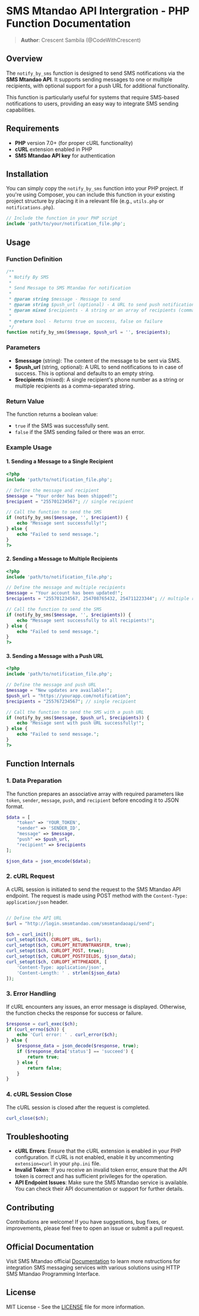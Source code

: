 # **SMS Mtandao API Intergration - PHP Function Documentation**

> **Author**: Crescent Sambila (@CodeWithCrescent)

## Overview

The `notify_by_sms` function is designed to send SMS notifications via the **SMS Mtandao API**. It supports sending messages to one or multiple recipients, with optional support for a push URL for additional functionality. 

This function is particularly useful for systems that require SMS-based notifications to users, providing an easy way to integrate SMS sending capabilities.

## Requirements

- **PHP** version 7.0+ (for proper cURL functionality)
- **cURL** extension enabled in PHP
- **SMS Mtandao API key** for authentication

## Installation

You can simply copy the `notify_by_sms` function into your PHP project. If you're using Composer, you can include this function in your existing project structure by placing it in a relevant file (e.g., `utils.php` or `notifications.php`).

```php
// Include the function in your PHP script
include 'path/to/your/notification_file.php';
```

## Usage

### Function Definition

```php
/**
 * Notify By SMS
 *
 * Send Message to SMS Mtandao for notification
 *
 * @param string $message - Message to send
 * @param string $push_url (optional) - A URL to send push notifications (default: '')
 * @param mixed $recipients - A string or an array of recipients (comma-separated if multiple)
 *
 * @return bool - Returns true on success, false on failure
 */
function notify_by_sms($message, $push_url = '', $recipients);
```

### Parameters

- **$message** (string): The content of the message to be sent via SMS.
- **$push_url** (string, optional): A URL to send notifications to in case of success. This is optional and defaults to an empty string.
- **$recipients** (mixed): A single recipient's phone number as a string or multiple recipients as a comma-separated string. 

### Return Value

The function returns a boolean value:
- `true` if the SMS was successfully sent.
- `false` if the SMS sending failed or there was an error.

### Example Usage

#### 1. Sending a Message to a Single Recipient

```php
<?php
include 'path/to/notification_file.php';

// Define the message and recipient
$message = "Your order has been shipped!";
$recipient = "255701234567"; // single recipient

// Call the function to send the SMS
if (notify_by_sms($message, '', $recipient)) {
    echo "Message sent successfully!";
} else {
    echo "Failed to send message.";
}
?>
```

#### 2. Sending a Message to Multiple Recipients

```php
<?php
include 'path/to/notification_file.php';

// Define the message and multiple recipients
$message = "Your account has been updated!";
$recipients = "255701234567, 254708765432, 254711223344"; // multiple recipients

// Call the function to send the SMS
if (notify_by_sms($message, '', $recipients)) {
    echo "Message sent successfully to all recipients!";
} else {
    echo "Failed to send message.";
}
?>
```

#### 3. Sending a Message with a Push URL

```php
<?php
include 'path/to/notification_file.php';

// Define the message and push URL
$message = "New updates are available!";
$push_url = "https://yourapp.com/notification";
$recipients = "255767234567"; // single recipient

// Call the function to send the SMS with a push URL
if (notify_by_sms($message, $push_url, $recipients)) {
    echo "Message sent with push URL successfully!";
} else {
    echo "Failed to send message.";
}
?>
```

## Function Internals

### 1. **Data Preparation**

The function prepares an associative array with required parameters like `token`, `sender`, `message`, `push`, and `recipient` before encoding it to JSON format.

```php
$data = [
    "token" => 'YOUR_TOKEN',
    "sender" => 'SENDER_ID',
    "message" => $message,
    "push" => $push_url,
    "recipient" => $recipients
];

$json_data = json_encode($data);
```

### 2. **cURL Request**

A cURL session is initiated to send the request to the SMS Mtandao API endpoint. The request is made using POST method with the `Content-Type: application/json` header.

```php

// Define the API URL
$url = "http://login.smsmtandao.com/smsmtandaoapi/send";

$ch = curl_init();
curl_setopt($ch, CURLOPT_URL, $url);
curl_setopt($ch, CURLOPT_RETURNTRANSFER, true);
curl_setopt($ch, CURLOPT_POST, true);
curl_setopt($ch, CURLOPT_POSTFIELDS, $json_data);
curl_setopt($ch, CURLOPT_HTTPHEADER, [
    'Content-Type: application/json',
    'Content-Length: ' . strlen($json_data)
]);
```

### 3. **Error Handling**

If cURL encounters any issues, an error message is displayed. Otherwise, the function checks the response for success or failure.

```php
$response = curl_exec($ch);
if (curl_errno($ch)) {
    echo 'Curl error: ' . curl_error($ch);
} else {
    $response_data = json_decode($response, true);
    if ($response_data['status'] == 'succeed') {
        return true;
    } else {
        return false;
    }
}
```

### 4. **cURL Session Close**

The cURL session is closed after the request is completed.

```php
curl_close($ch);
```

## Troubleshooting

- **cURL Errors**: Ensure that the cURL extension is enabled in your PHP configuration. If cURL is not enabled, enable it by uncommenting `extension=curl` in your `php.ini` file.
- **Invalid Token**: If you receive an invalid token error, ensure that the API token is correct and has sufficient privileges for the operation.
- **API Endpoint Issues**: Make sure the SMS Mtandao service is available. You can check their API documentation or support for further details.

## Contributing

Contributions are welcome! If you have suggestions, bug fixes, or improvements, please feel free to open an issue or submit a pull request.

## Official Documentation

Visit SMS Mtandao official [Documentation](http://smsmtandao.co.tz/wp-content/uploads/2020/05/SMSAPI-V2.0.2_2017.pdf) to learn more nstructions for integration SMS messaging services with
various solutions using HTTP SMS Mtandao Programming Interface.

## License

MIT License - See the [LICENSE](LICENSE) file for more information.
